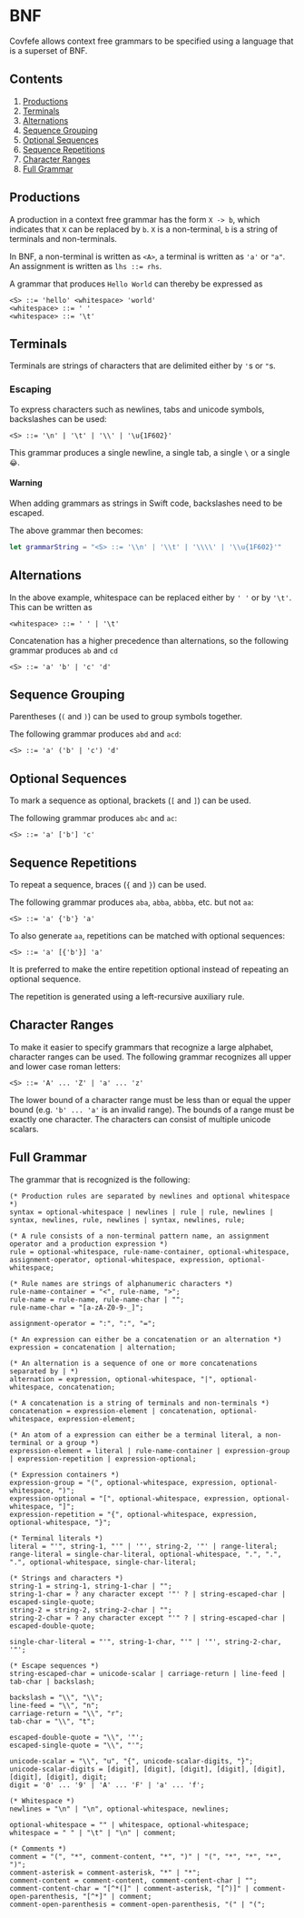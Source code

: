 # BNF

Covfefe allows context free grammars to be specified using a language that is a superset of BNF.

## Contents

1. [Productions](#productions)
2. [Terminals](#terminals)
3. [Alternations](#alternations)
3. [Sequence Grouping](#sequence-grouping)
4. [Optional Sequences](#optional-sequences)
5. [Sequence Repetitions](#sequence-repetitions)
6. [Character Ranges](#character-ranges)
7. [Full Grammar](#full-grammar)

## Productions

A production in a context free grammar has the form `X -> b`, which indicates that `X` can be replaced by `b`.
`X` is a non-terminal, `b` is a string of terminals and non-terminals.

In BNF, a non-terminal is written as `<A>`, a terminal is written as `'a'` or `"a"`.
An assignment is written as `lhs ::= rhs`.

A grammar that produces `Hello World` can thereby be expressed as

```
<S> ::= 'hello' <whitespace> 'world'
<whitespace> ::= ' '
<whitespace> ::= '\t'
```

## Terminals

Terminals are strings of characters that are delimited either by `'`s or `"`s. 

### Escaping

To express characters such as newlines, tabs and unicode symbols, backslashes can be used:

```
<S> ::= '\n' | '\t' | '\\' | '\u{1F602}'
```

This grammar produces a single newline, a single tab, a single `\` or a single `😂`.

#### Warning

When adding grammars as strings in Swift code, backslashes need to be escaped.

The above grammar then becomes:

```swift
let grammarString = "<S> ::= '\\n' | '\\t' | '\\\\' | '\\u{1F602}'"
```


## Alternations

In the above example, whitespace can be replaced either by `' '` or by `'\t'`.
This can be written as

```
<whitespace> ::= ' ' | '\t'
```

Concatenation has a higher precedence than alternations, so the following grammar produces `ab` and `cd`

```
<S> ::= 'a' 'b' | 'c' 'd'
```

## Sequence Grouping

Parentheses (`(` and `)`) can be used to group symbols together.

The following grammar produces `abd` and `acd`:

```
<S> ::= 'a' ('b' | 'c') 'd'
```

## Optional Sequences

To mark a sequence as optional, brackets (`[` and `]`) can be used.

The following grammar produces `abc` and `ac`:

```
<S> ::= 'a' ['b'] 'c'
```

## Sequence Repetitions

To repeat a sequence, braces (`{` and `}`) can be used.

The following grammar produces `aba`, `abba`, `abbba`, etc. but not `aa`:

```
<S> ::= 'a' {'b'} 'a'
```

To also generate `aa`, repetitions can be matched with optional sequences:

```
<S> ::= 'a' [{'b'}] 'a'
```

It is preferred to make the entire repetition optional instead of repeating an optional sequence.

The repetition is generated using a left-recursive auxiliary rule.

## Character Ranges

To make it easier to specify grammars that recognize a large alphabet, character ranges can be used.
The following grammar recognizes all upper and lower case roman letters:

```
<S> ::= 'A' ... 'Z' | 'a' ... 'z'
```

The lower bound of a character range must be less than or equal the upper bound (e.g. `'b' ... 'a'` is an invalid range).
The bounds of a range must be exactly one character. The characters can consist of multiple unicode scalars.

## Full Grammar

The grammar that is recognized is the following:

```ebnf
(* Production rules are separated by newlines and optional whitespace *)
syntax = optional-whitespace | newlines | rule | rule, newlines | syntax, newlines, rule, newlines | syntax, newlines, rule;

(* A rule consists of a non-terminal pattern name, an assignment operator and a production expression *)
rule = optional-whitespace, rule-name-container, optional-whitespace, assignment-operator, optional-whitespace, expression, optional-whitespace;

(* Rule names are strings of alphanumeric characters *)
rule-name-container = "<", rule-name, ">";
rule-name = rule-name, rule-name-char | "";
rule-name-char = "[a-zA-Z0-9-_]";

assignment-operator = ":", ":", "=";

(* An expression can either be a concatenation or an alternation *)
expression = concatenation | alternation;

(* An alternation is a sequence of one or more concatenations separated by | *)
alternation = expression, optional-whitespace, "|", optional-whitespace, concatenation;

(* A concatenation is a string of terminals and non-terminals *)
concatenation = expression-element | concatenation, optional-whitespace, expression-element;

(* An atom of a expression can either be a terminal literal, a non-terminal or a group *)
expression-element = literal | rule-name-container | expression-group | expression-repetition | expression-optional;

(* Expression containers *)
expression-group = "(", optional-whitespace, expression, optional-whitespace, ")";
expression-optional = "[", optional-whitespace, expression, optional-whitespace, "]";
expression-repetition = "{", optional-whitespace, expression, optional-whitespace, "}";

(* Terminal literals *)
literal = "'", string-1, "'" | '"', string-2, '"' | range-literal;
range-literal = single-char-literal, optional-whitespace, ".", ".", ".", optional-whitespace, single-char-literal;

(* Strings and characters *)
string-1 = string-1, string-1-char | "";
string-1-char = ? any character except '"' ? | string-escaped-char | escaped-single-quote;
string-2 = string-2, string-2-char | "";
string-2-char = ? any character except "'" ? | string-escaped-char | escaped-double-quote;

single-char-literal = "'", string-1-char, "'" | '"', string-2-char, '"';

(* Escape sequences *)
string-escaped-char = unicode-scalar | carriage-return | line-feed | tab-char | backslash;

backslash = "\\", "\\";
line-feed = "\\", "n";
carriage-return = "\\", "r";
tab-char = "\\", "t";

escaped-double-quote = "\\", '"';
escaped-single-quote = "\\", "'";

unicode-scalar = "\\", "u", "{", unicode-scalar-digits, "}";
unicode-scalar-digits = [digit], [digit], [digit], [digit], [digit], [digit], [digit], digit;
digit = '0' ... '9' | 'A' ... 'F' | 'a' ... 'f';

(* Whitespace *)
newlines = "\n" | "\n", optional-whitespace, newlines;

optional-whitespace = "" | whitespace, optional-whitespace;
whitespace = " " | "\t" | "\n" | comment;

(* Comments *)
comment = "(", "*", comment-content, "*", ")" | "(", "*", "*", "*", ")";
comment-asterisk = comment-asterisk, "*" | "*";
comment-content = comment-content, comment-content-char | "";
comment-content-char = "[^*(]" | comment-asterisk, "[^)]" | comment-open-parenthesis, "[^*]" | comment;
comment-open-parenthesis = comment-open-parenthesis, "(" | "(";
```
